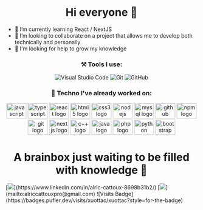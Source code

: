 <h1 align="center">Hi everyone 👋</h1>

<!--
**Xuottac/Xuottac** is a ✨ _special_ ✨ repository because its `README.md` (this file) appears on your GitHub profile.

Here are some ideas to get you started:
-->


- 🌱 I’m currently learning React / NextJS
- 👯 I’m looking to collaborate on a project that allows me to develop both technically and personally
- 🤔 I'm looking for help to grow my knowledge

<h3 align="center">⚒ Tools I use:</h3>
<p align="center">
<a target="_blank"><img alt="Visual Studio Code" src="https://img.shields.io/badge/Visual%20Studio%20Code-%2312100E.svg?logo=visual-studio-code&style=for-the-badge&logoColor=blue"/></a> 
<a target="_blank"><img alt="Git" src="https://img.shields.io/badge/Git-%2312100E.svg?logo=git&style=for-the-badge"/></a> 
<a target="_blank"><img alt="GitHub" src="https://img.shields.io/badge/GitHub-black?logo=GitHub&style=for-the-badge"/></a> 
</p>

<h3 align="center">📄 Techno I've already worked on:</h3>
<p align="center">
  <img src="https://cdn.jsdelivr.net/gh/devicons/devicon/icons/javascript/javascript-original.svg" height="40" width="52" alt="javascript logo"  />
  <img src="https://cdn.jsdelivr.net/gh/devicons/devicon/icons/typescript/typescript-original.svg" height="40" width="52" alt="typescript logo"  />
  <img src="https://cdn.jsdelivr.net/gh/devicons/devicon/icons/react/react-original.svg" height="40" width="52" alt="react logo"  />
  <img src="https://cdn.jsdelivr.net/gh/devicons/devicon/icons/html5/html5-original.svg" height="40" width="52" alt="html5 logo"  />
  <img src="https://cdn.jsdelivr.net/gh/devicons/devicon/icons/css3/css3-original.svg" height="40" width="52" alt="css3 logo"  />
  <img src="https://cdn.jsdelivr.net/gh/devicons/devicon/icons/nodejs/nodejs-original.svg" height="40" width="52" alt="nodejs logo"  />
  <img src="https://cdn.jsdelivr.net/gh/devicons/devicon/icons/mysql/mysql-original.svg" height="40" width="52" alt="mysql logo"  />
  <img src="https://cdn.jsdelivr.net/gh/devicons/devicon/icons/github/github-original.svg" height="40" width="52" alt="github logo"  />
  <img src="https://cdn.jsdelivr.net/gh/devicons/devicon/icons/npm/npm-original-wordmark.svg" height="40" width="52" alt="npm logo"  />
  <img src="https://cdn.jsdelivr.net/gh/devicons/devicon/icons/git/git-original.svg" height="40" width="52" alt="git logo"  />
  <img src="https://cdn.jsdelivr.net/gh/devicons/devicon/icons/nextjs/nextjs-original.svg" height="40" width="52" alt="nextjs logo"  />
  <img src="https://github.com/Xuottac/Xuottac/assets/74898398/4204ae3b-2b0d-450b-a91a-7d8b05aa40ac" height="40" width="52" alt="c++ logo"  />
  <img src="https://github.com/Xuottac/Xuottac/assets/74898398/a84d2110-d3bc-4bb7-9fbd-153c0596316b" height="40" width="52" alt="java logo"  />
  <img src="https://github.com/Xuottac/Xuottac/assets/74898398/e9483555-a45c-4881-87ff-d648e2c988d1" height="40" width="52" alt="php logo"  />
  <img src="https://github.com/Xuottac/Xuottac/assets/74898398/00405465-c770-49b8-9c1f-0e714f53f35a" height="40" width="52" alt="python logo"  />
  <img src="https://github.com/Xuottac/Xuottac/assets/74898398/32b47f46-010a-4683-92fc-27152d52bd0f" height="40" width="52" alt="bootstrap logo"  />

  <h1 align="center">A brainbox just waiting to be filled with knowledge 🧠</h1>
[<img src="https://img.shields.io/badge/linkedin-%230077B5.svg?&style=for-the-badge&logo=linkedin&logoColor=white" />](https://www.linkedin.com/in/alric-cattoux-8698b31b2/) [<img src="https://img.shields.io/badge/gmail-%23EE0000.svg?&style=for-the-badge&logo=gmail&logoColor=white">](mailto:alriccattouxpro@gmail.com)
![Visits Badge](https://badges.pufler.dev/visits/xuottac/xuottac?style=for-the-badge)
